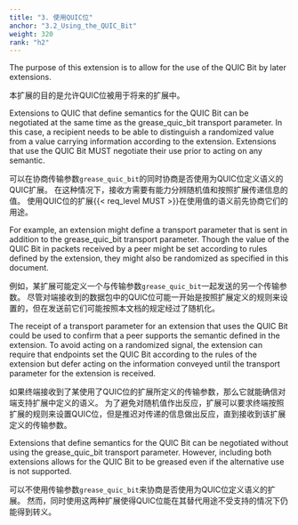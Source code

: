 ```yaml
---
title: "3. 使用QUIC位"
anchor: "3.2_Using_the_QUIC_Bit"
weight: 320
rank: "h2"
---
```


The purpose of this extension is to allow for the use of the QUIC Bit by later extensions.

本扩展的目的是允许QUIC位被用于将来的扩展中。

Extensions to QUIC that define semantics for the QUIC Bit can be negotiated at the same time as the grease_quic_bit transport parameter. In this case, a recipient needs to be able to distinguish a randomized value from a value carrying information according to the extension. Extensions that use the QUIC Bit MUST negotiate their use prior to acting on any semantic.

可以在协商传输参数`grease_quic_bit`的同时协商是否使用为QUIC位定义语义的QUIC扩展。
在这种情况下，接收方需要有能力分辨随机值和按照扩展传递信息的值。
使用QUIC位的扩展{{< req_level MUST >}}在使用值的语义前先协商它们的用途。

For example, an extension might define a transport parameter that is sent in addition to the grease_quic_bit transport parameter. Though the value of the QUIC Bit in packets received by a peer might be set according to rules defined by the extension, they might also be randomized as specified in this document.

例如，某扩展可能定义一个与传输参数`grease_quic_bit`一起发送的另一个传输参数。
尽管对端接收到的数据包中的QUIC位可能一开始是按照扩展定义的规则来设置的，但在发送前它们可能按照本文档的规定经过了随机化。

The receipt of a transport parameter for an extension that uses the QUIC Bit could be used to confirm that a peer supports the semantic defined in the extension. To avoid acting on a randomized signal, the extension can require that endpoints set the QUIC Bit according to the rules of the extension but defer acting on the information conveyed until the transport parameter for the extension is received.

如果终端接收到了某使用了QUIC位的扩展所定义的传输参数，那么它就能确信对端支持扩展中定义的语义。
为了避免对随机值作出反应，扩展可以要求终端按照扩展的规则来设置QUIC位，但是推迟对传递的信息做出反应，直到接收到该扩展定义的传输参数。

Extensions that define semantics for the QUIC Bit can be negotiated without using the grease_quic_bit transport parameter. However, including both extensions allows for the QUIC Bit to be greased even if the alternative use is not supported.

可以不使用传输参数`grease_quic_bit`来协商是否使用为QUIC位定义语义的扩展。
然而，同时使用这两种扩展使得QUIC位能在其替代用途不受支持的情况下仍能得到转义。
